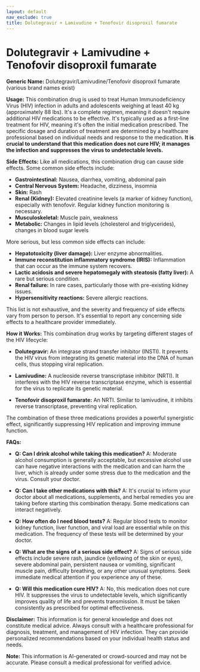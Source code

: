 ```yaml
---
layout: default
nav_exclude: true
title: Dolutegravir + Lamivudine + Tenofovir disoproxil fumarate
---
```


# Dolutegravir + Lamivudine + Tenofovir disoproxil fumarate

**Generic Name:** Dolutegravir/Lamivudine/Tenofovir disoproxil fumarate (various brand names exist)

**Usage:**  This combination drug is used to treat Human Immunodeficiency Virus (HIV) infection in adults and adolescents weighing at least 40 kg (approximately 88 lbs).  It's a complete regimen, meaning it doesn't require additional HIV medications to be effective.  It's typically used as a first-line treatment for HIV, meaning it's often the initial medication prescribed.  The specific dosage and duration of treatment are determined by a healthcare professional based on individual needs and response to the medication.  **It is crucial to understand that this medication does not cure HIV; it manages the infection and suppresses the virus to undetectable levels.**

**Side Effects:**  Like all medications, this combination drug can cause side effects. Some common side effects include:

* **Gastrointestinal:** Nausea, diarrhea, vomiting, abdominal pain
* **Central Nervous System:** Headache, dizziness, insomnia
* **Skin:** Rash
* **Renal (Kidney):**  Elevated creatinine levels (a marker of kidney function), especially with tenofovir.  Regular kidney function monitoring is necessary.
* **Musculoskeletal:** Muscle pain, weakness
* **Metabolic:** Changes in lipid levels (cholesterol and triglycerides), changes in blood sugar levels


More serious, but less common side effects can include:

* **Hepatotoxicity (liver damage):**  Liver enzyme abnormalities.
* **Immune reconstitution inflammatory syndrome (IRIS):**  Inflammation that can occur as the immune system recovers.
* **Lactic acidosis and severe hepatomegaly with steatosis (fatty liver):**  A rare but serious condition.
* **Renal failure:** In rare cases, particularly those with pre-existing kidney issues.
* **Hypersensitivity reactions:**  Severe allergic reactions.


This list is not exhaustive, and the severity and frequency of side effects vary from person to person.  It's essential to report any concerning side effects to a healthcare provider immediately.


**How it Works:** This combination drug works by targeting different stages of the HIV lifecycle:

* **Dolutegravir:**  An integrase strand transfer inhibitor (INSTI).  It prevents the HIV virus from integrating its genetic material into the DNA of human cells, thus stopping viral replication.

* **Lamivudine:**  A nucleoside reverse transcriptase inhibitor (NRTI). It interferes with the HIV reverse transcriptase enzyme, which is essential for the virus to replicate its genetic material.

* **Tenofovir disoproxil fumarate:** An NRTI.  Similar to lamivudine, it inhibits reverse transcriptase, preventing viral replication.


The combination of these three medications provides a powerful synergistic effect, significantly suppressing HIV replication and improving immune function.


**FAQs:**

* **Q: Can I drink alcohol while taking this medication?** A:  Moderate alcohol consumption is generally acceptable, but excessive alcohol use can have negative interactions with the medication and can harm the liver, which is already under some stress due to the medication and the virus. Consult your doctor.

* **Q: Can I take other medications with this?** A:  It's crucial to inform your doctor about all medications, supplements, and herbal remedies you are taking before starting this combination therapy. Some medications can interact negatively.

* **Q: How often do I need blood tests?** A: Regular blood tests to monitor kidney function, liver function, and viral load are essential while on this medication.  The frequency of these tests will be determined by your doctor.

* **Q: What are the signs of a serious side effect?** A:  Signs of serious side effects include severe rash, jaundice (yellowing of the skin or eyes), severe abdominal pain, persistent nausea or vomiting, significant muscle pain, difficulty breathing, or any other unusual symptoms.  Seek immediate medical attention if you experience any of these.

* **Q: Will this medication cure HIV?** A: No, this medication does not cure HIV.  It suppresses the virus to undetectable levels, which significantly improves quality of life and prevents transmission.  It must be taken consistently as prescribed for optimal effectiveness.


**Disclaimer:** This information is for general knowledge and does not constitute medical advice.  Always consult with a healthcare professional for diagnosis, treatment, and management of HIV infection.  They can provide personalized recommendations based on your individual health status and needs.


**Note:** This information is AI-generated or crowd-sourced and may not be accurate. Please consult a medical professional for verified advice.